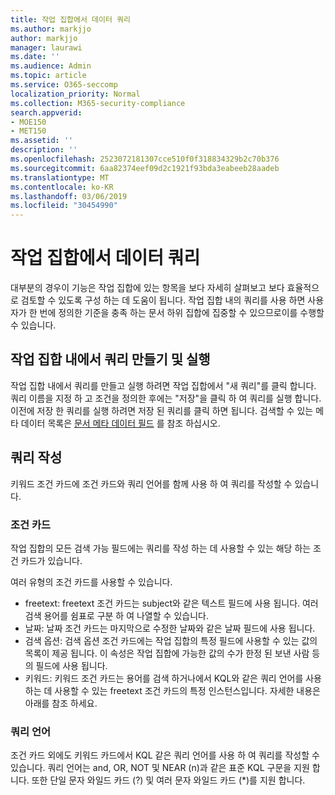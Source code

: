 ```yaml
---
title: 작업 집합에서 데이터 쿼리
ms.author: markjjo
author: markjjo
manager: laurawi
ms.date: ''
ms.audience: Admin
ms.topic: article
ms.service: O365-seccomp
localization_priority: Normal
ms.collection: M365-security-compliance
search.appverid:
- MOE150
- MET150
ms.assetid: ''
description: ''
ms.openlocfilehash: 2523072181307cce510f0f318834329b2c70b376
ms.sourcegitcommit: 6aa82374eef09d2c1921f93bda3eabeeb28aadeb
ms.translationtype: MT
ms.contentlocale: ko-KR
ms.lasthandoff: 03/06/2019
ms.locfileid: "30454990"
---
```

# <a name="query-the-data-in-a-working-set"></a>작업 집합에서 데이터 쿼리

대부분의 경우이 기능은 작업 집합에 있는 항목을 보다 자세히 살펴보고 보다 효율적으로 검토할 수 있도록 구성 하는 데 도움이 됩니다. 작업 집합 내의 쿼리를 사용 하면 사용자가 한 번에 정의한 기준을 충족 하는 문서 하위 집합에 집중할 수 있으므로이를 수행할 수 있습니다.

## <a name="creating-and-running-a-query-within-a-working-set"></a>작업 집합 내에서 쿼리 만들기 및 실행

작업 집합 내에서 쿼리를 만들고 실행 하려면 작업 집합에서 "새 쿼리"를 클릭 합니다. 쿼리 이름을 지정 하 고 조건을 정의한 후에는 "저장"을 클릭 하 여 쿼리를 실행 합니다. 이전에 저장 한 쿼리를 실행 하려면 저장 된 쿼리를 클릭 하면 됩니다. 검색할 수 있는 메타 데이터 목록은 [문서 메타 데이터 필드](document-metadata-fields.md) 를 참조 하십시오.

## <a name="building-your-query"></a>쿼리 작성

키워드 조건 카드에 조건 카드와 쿼리 언어를 함께 사용 하 여 쿼리를 작성할 수 있습니다.

### <a name="condition-card"></a>조건 카드

작업 집합의 모든 검색 가능 필드에는 쿼리를 작성 하는 데 사용할 수 있는 해당 하는 조건 카드가 있습니다.

여러 유형의 조건 카드를 사용할 수 있습니다.
- freetext: freetext 조건 카드는 subject와 같은 텍스트 필드에 사용 됩니다. 여러 검색 용어를 쉼표로 구분 하 여 나열할 수 있습니다.
- 날짜: 날짜 조건 카드는 마지막으로 수정한 날짜와 같은 날짜 필드에 사용 됩니다.
- 검색 옵션: 검색 옵션 조건 카드에는 작업 집합의 특정 필드에 사용할 수 있는 값의 목록이 제공 됩니다. 이 속성은 작업 집합에 가능한 값의 수가 한정 된 보낸 사람 등의 필드에 사용 됩니다.
- 키워드: 키워드 조건 카드는 용어를 검색 하거나에서 KQL와 같은 쿼리 언어를 사용 하는 데 사용할 수 있는 freetext 조건 카드의 특정 인스턴스입니다. 자세한 내용은 아래를 참조 하세요.

### <a name="query-language"></a>쿼리 언어

조건 카드 외에도 키워드 카드에서 KQL 같은 쿼리 언어를 사용 하 여 쿼리를 작성할 수 있습니다. 쿼리 언어는 and, OR, NOT 및 NEAR (n)과 같은 표준 KQL 구문을 지원 합니다. 또한 단일 문자 와일드 카드 (?) 및 여러 문자 와일드 카드 (*)를 지원 합니다.
